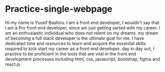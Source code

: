 # Practice-single-webpage

Hi my name is Yussif Bashiru.
I am a front end developer, I wouldn't say that I am a Pro front end developer, since am just getting sarted with my career.
I am an enthusiastic individual who does not relent on my dreams. my dream of becoming a full stack developer is the ultimate goal for me.
I have dedicated time and resources to learn and acquire the essential skills required to kick start my career as a front end developer.
day in day out, I practice to be proficient in the tools that are vital in the front end development processes including html, css, javascript, bootstrap, figma and react.js 
